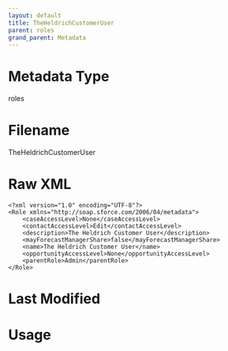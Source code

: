 ```yaml
---
layout: default
title: TheHeldrichCustomerUser
parent: roles
grand_parent: Metadata
---
```

# Metadata Type
roles


# Filename 
TheHeldrichCustomerUser


# Raw XML
```
<?xml version="1.0" encoding="UTF-8"?>
<Role xmlns="http://soap.sforce.com/2006/04/metadata">
    <caseAccessLevel>None</caseAccessLevel>
    <contactAccessLevel>Edit</contactAccessLevel>
    <description>The Heldrich Customer User</description>
    <mayForecastManagerShare>false</mayForecastManagerShare>
    <name>The Heldrich Customer User</name>
    <opportunityAccessLevel>None</opportunityAccessLevel>
    <parentRole>Admin</parentRole>
</Role>
```


# Last Modified


# Usage
